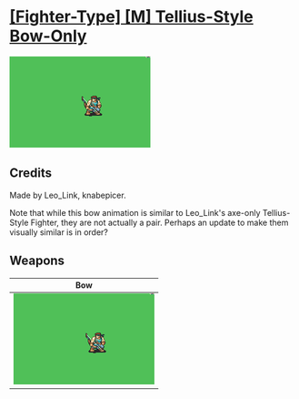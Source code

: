 # [\[Fighter-Type\] \[M\] Tellius-Style Bow-Only](./)

<img src="./5.%20Bow/Bow_000.png" alt="[Fighter-Type] [M] Tellius-Style Bow-Only standing" />

## Credits

Made by Leo_Link, knabepicer.

Note that while this bow animation is similar to Leo_Link's axe-only Tellius-Style Fighter, they are not actually a pair. Perhaps an update to make them visually similar is in order?

## Weapons


|Bow |
|  :---: |
| <img alt="Bow animation" src="./5.%20Bow/Bow.gif" /> |
